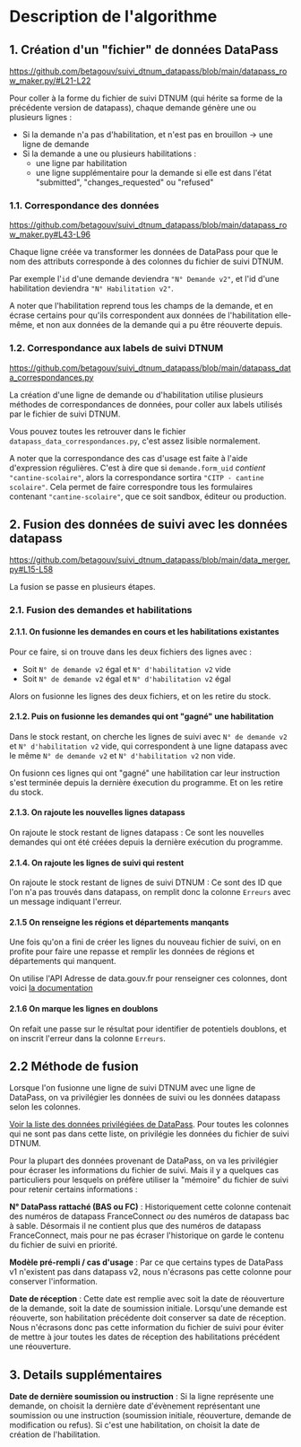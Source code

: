 # Description de l'algorithme

## 1. Création d'un "fichier" de données DataPass

https://github.com/betagouv/suivi_dtnum_datapass/blob/main/datapass_row_maker.py/#L21-L22

Pour coller à la forme du fichier de suivi DTNUM (qui hérite sa forme de la précédente version de datapass), chaque demande génère une ou plusieurs lignes :

- Si la demande n'a pas d'habilitation, et n'est pas en brouillon -> une ligne de demande
- Si la demande a une ou plusieurs habilitations :
  - une ligne par habilitation
  - une ligne supplémentaire pour la demande si elle est dans l'état "submitted", "changes_requested" ou "refused"

### 1.1. Correspondance des données

https://github.com/betagouv/suivi_dtnum_datapass/blob/main/datapass_row_maker.py#L43-L96

Chaque ligne créée va transformer les données de DataPass pour que le nom des attributs corresponde à des colonnes du fichier de suivi DTNUM.

Par exemple l'`id` d'une demande deviendra `"N° Demande v2"`, et l'id d'une habilitation deviendra `"N° Habilitation v2"`.

A noter que l'habilitation reprend tous les champs de la demande, et en écrase certains pour qu'ils correspondent aux données de l'habilitation elle-même, et non aux données de la demande qui a pu être réouverte depuis.

### 1.2. Correspondance aux labels de suivi DTNUM

https://github.com/betagouv/suivi_dtnum_datapass/blob/main/datapass_data_correspondances.py

La création d'une ligne de demande ou d'habilitation utilise plusieurs méthodes de correspondances de données, pour coller aux labels utilisés par le fichier de suivi DTNUM.

Vous pouvez toutes les retrouver dans le fichier `datapass_data_correspondances.py`, c'est assez lisible normalement.

A noter que la correspondance des cas d'usage est faite à l'aide d'expression régulières. C'est à dire que si `demande.form_uid` _contient_ `"cantine-scolaire"`, alors la correspondance sortira `"CITP - cantine scolaire"`. Cela permet de faire correspondre tous les formulaires contenant `"cantine-scolaire"`, que ce soit sandbox, éditeur ou production.

## 2. Fusion des données de suivi avec les données datapass

https://github.com/betagouv/suivi_dtnum_datapass/blob/main/data_merger.py#L15-L58

La fusion se passe en plusieurs étapes.

### 2.1. Fusion des demandes et habilitations

#### 2.1.1. On fusionne les demandes en cours et les habilitations existantes

Pour ce faire, si on trouve dans les deux fichiers des lignes avec :
- Soit `N° de demande v2` égal et `N° d'habilitation v2` vide
- Soit `N° de demande v2` égal et `N° d'habilitation v2` égal

Alors on fusionne les lignes des deux fichiers, et on les retire du stock.

#### 2.1.2. Puis on fusionne les demandes qui ont "gagné" une habilitation

Dans le stock restant, on cherche les lignes de suivi avec `N° de demande v2` et `N° d'habilitation v2` vide, qui correspondent à une ligne datapass avec le même `N° de demande v2` et `N° d'habilitation v2` non vide.

On fusionn ces lignes qui ont "gagné" une habilitation car leur instruction s'est terminée depuis la dernière éxecution du programme. Et on les retire du stock.

#### 2.1.3. On rajoute les nouvelles lignes datapass

On rajoute le stock restant de lignes datapass : Ce sont les nouvelles demandes qui ont été créées depuis la dernière exécution du programme.

#### 2.1.4. On rajoute les lignes de suivi qui restent

On rajoute le stock restant de lignes de suivi DTNUM : Ce sont des ID que l'on n'a pas trouvés dans datapass, on remplit donc la colonne `Erreurs` avec un message indiquant l'erreur.

#### 2.1.5 On renseigne les régions et départements manqants

Une fois qu'on a fini de créer les lignes du nouveau fichier de suivi, on en profite pour faire une repasse et remplir les données de régions et départements qui manquent.

On utilise l'API Adresse de data.gouv.fr pour renseigner ces colonnes, dont voici [la documentation](https://adresse.data.gouv.fr/outils/api-doc/adresse)

#### 2.1.6 On marque les lignes en doublons

On refait une passe sur le résultat pour identifier de potentiels doublons, et on inscrit l'erreur dans la colonne `Erreurs`.


## 2.2 Méthode de fusion

Lorsque l'on fusionne une ligne de suivi DTNUM avec une ligne de DataPass, on va privilégier les données de suivi ou les données datapass selon les colonnes.

[Voir la liste des données privilégiées de DataPass](https://github.com/betagouv/suivi_dtnum_datapass/blob/main/data_merger.py/#L6-L7). Pour toutes les colonnes qui ne sont pas dans cette liste, on privilégie les données du fichier de suivi DTNUM.

Pour la plupart des données provenant de DataPass, on va les privilégier pour écraser les informations du fichier de suivi. Mais il y a quelques cas particuliers pour lesquels on préfère utiliser la "mémoire" du fichier de suivi pour retenir certains informations :

**N° DataPass rattaché (BAS ou FC)** : Historiquement cette colonne contenait des numéros de datapass FranceConnect _ou_ des numéros de datapass bac à sable. Désormais il ne contient plus que des numéros de datapass FranceConnect, mais pour ne pas écraser l'historique on garde le contenu du fichier de suivi en priorité.

**Modèle pré-rempli / cas d'usage** : Par ce que certains types de DataPass v1 n'existent pas dans datapass v2, nous n'écrasons pas cette colonne pour conserver l'information.

**Date de réception** : Cette date est remplie avec soit la date de réouverture de la demande, soit la date de soumission initiale. Lorsqu'une demande est réouverte, son habilitation précédente doit conserver sa date de réception. Nous n'écrasons donc pas cette information du fichier de suivi pour éviter de mettre à jour toutes les dates de réception des habilitations précédent une réouverture.


## 3. Details supplémentaires

**Date de dernière soumission ou instruction** : Si la ligne représente une demande, on choisit la dernière date d'évènement représentant une soumission ou une instruction (soumission initiale, réouverture, demande de modification ou refus). Si c'est une habilitation, on choisit la date de création de l'habilitation.